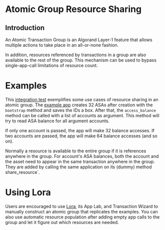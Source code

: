 # Atomic Group Resource Sharing

## Introduction
An Atomic Transaction Group is an Algorand Layer-1 feature that allows multiple actions to take place in an
all-or-none fashion.

In addition, resources referenced by transactions in a group are also available to the rest of the group.
This mechanism can be used to bypass single-app-call limitations of resource count.

# Examples
This [integration test](./projects/shared-resources/tests/shared_resources_integration_test.py) exemplifies some use cases of resource sharing in an atomic group.
The [example app](./projects/shared-resources/smart_contracts/shared_resources/contract.py) creates 32 ASAs after creation with the `bootstrap` method and saves the IDs a box.
After that, the `access_balance` method can be called with a list of accounts as argument.
This method will try to read ASA balance for all argument accounts.

If only one account is passed, the app will make 32 balance accesses. If two accounts are passed, the app will make 64 balance accesses (and so on).

Normally a resource is available to the entire group if it is references anywhere in the group.
For account's ASA balances, both the account and the asset need to appear in the same transaction anywhere in the group.
They are added by calling the same application on its (dummy) method share_resource`.

# Using Lora
Users are encouraged to use [Lora](https://lora.algokit.io/), its App Lab, and Transaction Wizard to manually construct an atomic group
that replicates the examples.
You can also use automatic resource population after adding empty app calls to the group and let it figure out which resources are needed.

